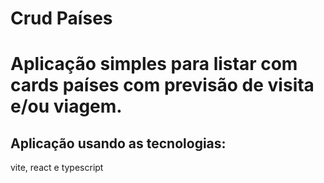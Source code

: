 # Crud Países

# Aplicação simples para listar com cards países com previsão de visita e/ou viagem.

## Aplicação usando as tecnologias: 
  vite, react e typescript
